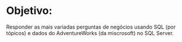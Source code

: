 # Objetivo:
Responder as mais variadas perguntas de negócios usando SQL (por tópicos) e dados do AdventureWorks (da miscrosoft) no SQL Server.
